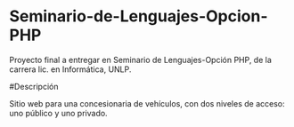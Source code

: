 # Seminario-de-Lenguajes-Opcion-PHP

  Proyecto final a entregar en Seminario de Lenguajes-Opción PHP, de la carrera lic. en Informática, UNLP.
  
#Descripción
  
  Sitio web para una concesionaria de vehículos, con dos niveles de acceso:
    uno público y uno privado.
